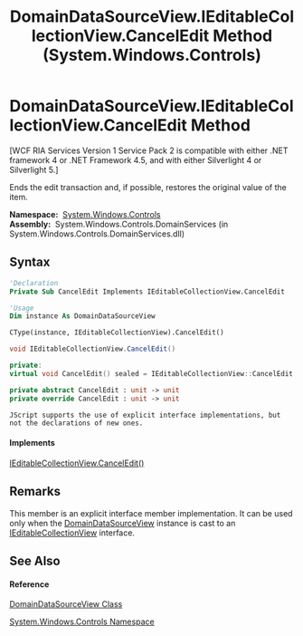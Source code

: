 ﻿---
title: DomainDataSourceView.IEditableCollectionView.CancelEdit Method  (System.Windows.Controls)
TOCTitle: IEditableCollectionView.CancelEdit Method
ms:assetid: M:System.Windows.Controls.DomainDataSourceView.System#ComponentModel#IEditableCollectionView#CancelEdit
ms:mtpsurl: https://msdn.microsoft.com/en-us/library/Ff422105(v=VS.91)
ms:contentKeyID: 28754581
ms.date: 01/27/2012
mtps_version: v=VS.91
f1_keywords:
- System.Windows.Controls.DomainDataSourceView.IEditableCollectionView.CancelEdit
dev_langs:
- CSharp
- JScript
- VB
- FSharp
- c++
api_location:
- System.Windows.Controls.DomainServices.dll
api_name:
- System.Windows.Controls.DomainDataSourceView.CancelEdit
api_type:
- Managed
topic_type:
- apiref
- kbSyntax
product_family_name: VS
ROBOTS: INDEX,FOLLOW
---

# DomainDataSourceView.IEditableCollectionView.CancelEdit Method

\[WCF RIA Services Version 1 Service Pack 2 is compatible with either .NET framework 4 or .NET Framework 4.5, and with either Silverlight 4 or Silverlight 5.\]

Ends the edit transaction and, if possible, restores the original value of the item.

**Namespace:**  [System.Windows.Controls](ms590941\(v=vs.91\).md)  
**Assembly:**  System.Windows.Controls.DomainServices (in System.Windows.Controls.DomainServices.dll)

## Syntax

``` vb
'Declaration
Private Sub CancelEdit Implements IEditableCollectionView.CancelEdit
```

``` vb
'Usage
Dim instance As DomainDataSourceView

CType(instance, IEditableCollectionView).CancelEdit()
```

``` csharp
void IEditableCollectionView.CancelEdit()
```

``` c++
private:
virtual void CancelEdit() sealed = IEditableCollectionView::CancelEdit
```

``` fsharp
private abstract CancelEdit : unit -> unit 
private override CancelEdit : unit -> unit 
```

``` jscript
JScript supports the use of explicit interface implementations, but not the declarations of new ones.
```

#### Implements

[IEditableCollectionView.CancelEdit()](https://msdn.microsoft.com/en-us/library/Cc452142)  

## Remarks

This member is an explicit interface member implementation. It can be used only when the [DomainDataSourceView](ff422675\(v=vs.91\).md) instance is cast to an [IEditableCollectionView](https://msdn.microsoft.com/en-us/library/Cc452090) interface.

## See Also

#### Reference

[DomainDataSourceView Class](ff422675\(v=vs.91\).md)

[System.Windows.Controls Namespace](ms590941\(v=vs.91\).md)

